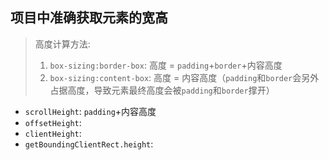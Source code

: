 ## 项目中准确获取元素的宽高
> 高度计算方法:
> 1. `box-sizing:border-box`: 高度 = `padding`+`border`+内容高度
> 2. `box-sizing:content-box`: 高度 = 内容高度（`padding`和`border`会另外占据高度，导致元素最终高度会被`padding`和`border`撑开） 

* `scrollHeight`: `padding`+内容高度
* `offsetHeight`:
* `clientHeight`:
* `getBoundingClientRect.height`: